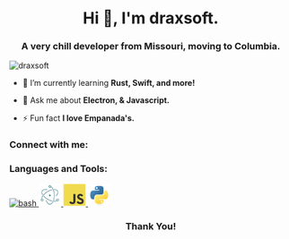 <h1 align="center">Hi 👋, I'm draxsoft.</h1>
<h3 align="center">A very chill developer from Missouri, moving to Columbia.</h3>

<p align="left"> <img src="https://komarev.com/ghpvc/?username=draxsoft&label=Profile%20views&color=0e75b6&style=flat" alt="draxsoft" /> </p>

- 🌱 I’m currently learning **Rust, Swift, and more!**

- 💬 Ask me about **Electron, & Javascript.**

- ⚡ Fun fact **I love Empanada's.**

<h3 align="left">Connect with me:</h3>
<p align="left">
</p>

<h3 align="left">Languages and Tools:</h3>
<p align="left"> <a href="https://www.gnu.org/software/bash/" target="_blank" rel="noreferrer"> <img src="https://www.vectorlogo.zone/logos/gnu_bash/gnu_bash-icon.svg" alt="bash" width="40" height="40"/> </a> <a href="https://www.electronjs.org" target="_blank" rel="noreferrer"> <img src="https://raw.githubusercontent.com/devicons/devicon/master/icons/electron/electron-original.svg" alt="electron" width="40" height="40"/> </a> <a href="https://developer.mozilla.org/en-US/docs/Web/JavaScript" target="_blank" rel="noreferrer"> <img src="https://raw.githubusercontent.com/devicons/devicon/master/icons/javascript/javascript-original.svg" alt="javascript" width="40" height="40"/> </a> <a href="https://www.python.org" target="_blank" rel="noreferrer"> <img src="https://raw.githubusercontent.com/devicons/devicon/master/icons/python/python-original.svg" alt="python" width="40" height="40"/> </a> </p>

<h3 align="center">Thank You!</h3>

